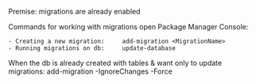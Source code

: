 ﻿Premise: migrations are already enabled

Commands for working with migrations open Package Manager Console:
	
	- Creating a new migration:		add-migration <MigrationName>
	- Running migrations on db:		update-database
	
When the db is already created with tables & want only to update migrations:
	add-migration <MigrationName> -IgnoreChanges -Force
